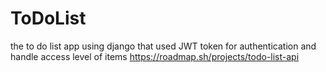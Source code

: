# ToDoList
the to do list app using django that used JWT token for authentication and handle access level of items https://roadmap.sh/projects/todo-list-api
